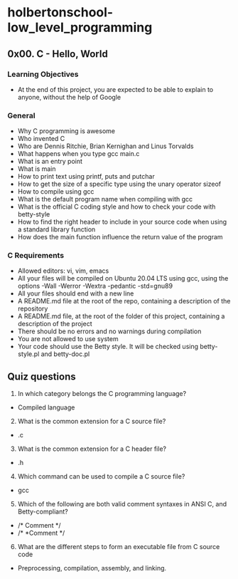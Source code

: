 # holbertonschool-low_level_programming
## 0x00. C - Hello, World
### Learning Objectives
* At the end of this project, you are expected to be able to explain to anyone, without the help of Google
### General
* Why C programming is awesome
* Who invented C
* Who are Dennis Ritchie, Brian Kernighan and Linus Torvalds
* What happens when you type gcc main.c
* What is an entry point
* What is main
* How to print text using printf, puts and putchar
* How to get the size of a specific type using the unary operator sizeof
* How to compile using gcc
* What is the default program name when compiling with gcc
* What is the official C coding style and how to check your code with betty-style
* How to find the right header to include in your source code when using a standard library function
* How does the main function influence the return value of the program
### C Requirements
* Allowed editors: vi, vim, emacs
* All your files will be compiled on Ubuntu 20.04 LTS using gcc, using the options -Wall -Werror -Wextra -pedantic -std=gnu89
* All your files should end with a new line
* A README.md file at the root of the repo, containing a description of the repository
* A README.md file, at the root of the folder of this project, containing a description of the project
* There should be no errors and no warnings during compilation
* You are not allowed to use system
* Your code should use the Betty style. It will be checked using betty-style.pl and betty-doc.pl
## Quiz questions
1. In which category belongs the C programming language?
  * Compiled language
2. What is the common extension for a C source file?
  * .c
3. What is the common extension for a C header file?
  * .h
4. Which command can be used to compile a C source file?
  * gcc
5. Which of the following are both valid comment syntaxes in ANSI C, and Betty-compliant?
  * /* Comment */
  * /*
     *Comment
     */
6. What are the different steps to form an executable file from C source code
  * Preprocessing, compilation, assembly, and linking.

